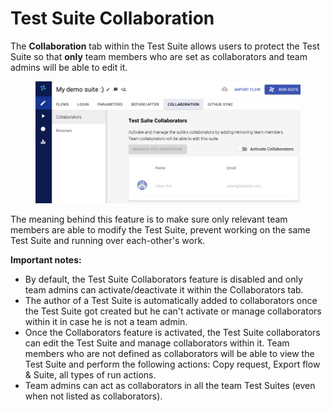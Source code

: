 # Test Suite Collaboration

The **Collaboration** tab within the Test Suite allows users to protect the Test Suite so that **only** team members who are set as collaborators and team admins will be able to edit it.

<figure><img src="../.gitbook/assets/image (1).png" alt=""><figcaption></figcaption></figure>

The meaning behind this feature is to make sure only relevant team members are able to modify the Test Suite, prevent working on the same Test Suite and running over each-other's work.

**Important notes:**

* By default, the Test Suite Collaborators feature is disabled and only team admins can activate/deactivate it within the Collaborators tab.
* The author of a Test Suite is automatically added to collaborators once the Test Suite got created but he can't activate or manage collaborators within it in case he is not a team admin.
* Once the Collaborators feature is activated, the Test Suite collaborators can edit the Test Suite and manage collaborators within it. Team members who are not defined as collaborators will be able to view the Test Suite and perform the following actions: Copy request, Export flow & Suite, all types of run actions.
* Team admins can act as collaborators in all the team Test Suites (even when not listed as collaborators).
